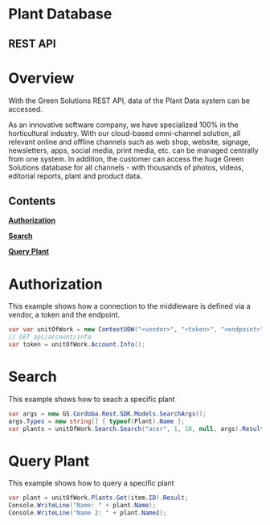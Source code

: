 
# Plant Database
## REST API


# Overview

With the Green Solutions REST API, data of the Plant Data system can be accessed.

As an innovative software company, we have specialized 100% in the horticultural industry. With our cloud-based omni-channel solution, all relevant online and offline channels such as web shop, website, signage, newsletters, apps, social media, print media, etc. can be managed centrally from one system. In addition, the customer can access the huge Green Solutions database for all channels - with thousands of photos, videos, editorial reports, plant and product data.

## Contents

**[Authorization](#Authorization)**

**[Search](#Search)**

**[Query Plant](#QueryPlant)**

# Authorization

This example shows how a connection to the middleware is defined via a vendor, a token and the endpoint.

```csharp
var var unitOfWork = new ContextUOW("<vendor>", "<token>", "<endpoint>");
// GET api/account/info
var token = unitOfWork.Account.Info(); 
```

# Search

This example shows how to seach a specific plant

```csharp
var args = new GS.Cordoba.Rest.SDK.Models.SearchArgs();
args.Types = new string[] { typeof(Plant).Name };
var plants = unitOfWork.Search.Search("acer", 1, 10, null, args).Result.Items;
```


# Query Plant

This example shows how to query a specific plant

```csharp
var plant = unitOfWork.Plants.Get(item.ID).Result;
Console.WriteLine("Name: " + plant.Name);
Console.WriteLine("Name 2: " + plant.Name2);
```

